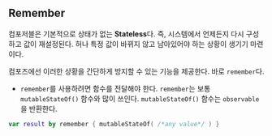 ## Remember

컴포저블은 기본적으로 상태가 없는 **Stateless**다. 즉, 시스템에서 언제든지 다시 구성하고 값이 재설정된다. 허나 특정 값이 바뀌지 않고 남아있어야 하는 상황이 생기기 마련이다.  

컴포즈에선 이러한 상황을 간단하게 방지할 수 있는 기능을 제공한다. 바로 `remember`다.

- `remember`를 사용하려면 함수를 전달해야 한다.
  `remember`는 보통 `mutableStateOf()` 함수와 많이 쓰인다. `mutableStateOf()` 함수는 `observable`을 반환한다.

```kotlin
var result by remember { mutableStateOf( /*any value*/ ) }
```
